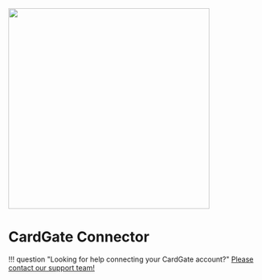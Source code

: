 <img src="https://static.openfintech.io/payment_providers/cardgate/logo.svg?w=400" width="400px" >

# CardGate Connector

!!! question "Looking for help connecting your CardGate account?"
    <!--email_off-->[Please contact our support team!](mailto:{{custom.support_email}})<!--/email_off-->